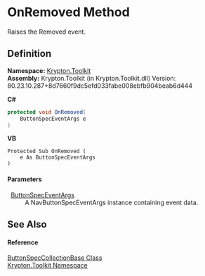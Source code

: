 # OnRemoved Method


Raises the Removed event.



## Definition
**Namespace:** <a href="79d2eac2-21f4-54ff-7552-b20c33c30600.md">Krypton.Toolkit</a>  
**Assembly:** Krypton.Toolkit (in Krypton.Toolkit.dll) Version: 80.23.10.287+8d7660f9dc5efd033fabe008ebfb904beab6d444

**C#**
``` C#
protected void OnRemoved(
	ButtonSpecEventArgs e
)
```
**VB**
``` VB
Protected Sub OnRemoved ( 
	e As ButtonSpecEventArgs
)
```



#### Parameters
<dl><dt>  <a href="813daace-0c1e-4c40-f45f-fcf066cc1e03.md">ButtonSpecEventArgs</a></dt><dd>A NavButtonSpecEventArgs instance containing event data.</dd></dl>

## See Also


#### Reference
<a href="b2d666e2-6a3d-ffbf-f115-af56bd76b9f0.md">ButtonSpecCollectionBase Class</a>  
<a href="79d2eac2-21f4-54ff-7552-b20c33c30600.md">Krypton.Toolkit Namespace</a>  
